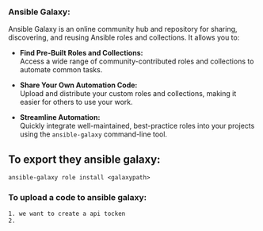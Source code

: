 ### Ansible Galaxy:

Ansible Galaxy is an online community hub and repository for sharing, discovering, and reusing Ansible roles and collections. It allows you to:

- **Find Pre-Built Roles and Collections:**  
  Access a wide range of community-contributed roles and collections to automate common tasks.

- **Share Your Own Automation Code:**  
  Upload and distribute your custom roles and collections, making it easier for others to use your work.

- **Streamline Automation:**  
  Quickly integrate well-maintained, best-practice roles into your projects using the `ansible-galaxy` command-line tool.

## To export they ansible galaxy:

```
ansible-galaxy role install <galaxypath>
```
### To upload a code to ansible galaxy:
    1. we want to create a api tocken 
    2.

